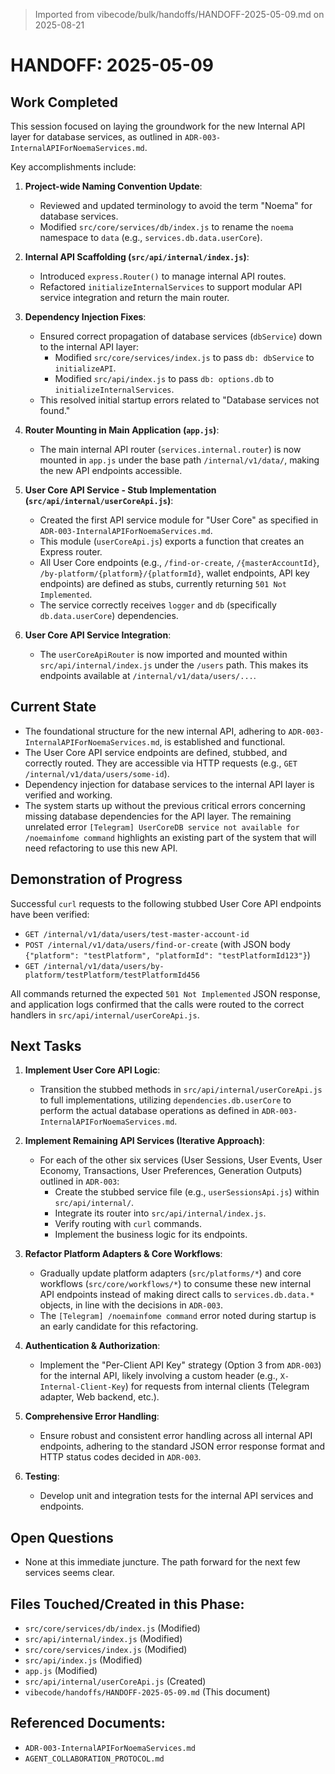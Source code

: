 > Imported from vibecode/bulk/handoffs/HANDOFF-2025-05-09.md on 2025-08-21

# HANDOFF: 2025-05-09

## Work Completed

This session focused on laying the groundwork for the new Internal API layer for database services, as outlined in `ADR-003-InternalAPIForNoemaServices.md`.

Key accomplishments include:

1.  **Project-wide Naming Convention Update**:
    *   Reviewed and updated terminology to avoid the term "Noema" for database services.
    *   Modified `src/core/services/db/index.js` to rename the `noema` namespace to `data` (e.g., `services.db.data.userCore`).

2.  **Internal API Scaffolding (`src/api/internal/index.js`)**:
    *   Introduced `express.Router()` to manage internal API routes.
    *   Refactored `initializeInternalServices` to support modular API service integration and return the main router.

3.  **Dependency Injection Fixes**:
    *   Ensured correct propagation of database services (`dbService`) down to the internal API layer:
        *   Modified `src/core/services/index.js` to pass `db: dbService` to `initializeAPI`.
        *   Modified `src/api/index.js` to pass `db: options.db` to `initializeInternalServices`.
    *   This resolved initial startup errors related to "Database services not found."

4.  **Router Mounting in Main Application (`app.js`)**:
    *   The main internal API router (`services.internal.router`) is now mounted in `app.js` under the base path `/internal/v1/data/`, making the new API endpoints accessible.

5.  **User Core API Service - Stub Implementation (`src/api/internal/userCoreApi.js`)**:
    *   Created the first API service module for "User Core" as specified in `ADR-003-InternalAPIForNoemaServices.md`.
    *   This module (`userCoreApi.js`) exports a function that creates an Express router.
    *   All User Core endpoints (e.g., `/find-or-create`, `/{masterAccountId}`, `/by-platform/{platform}/{platformId}`, wallet endpoints, API key endpoints) are defined as stubs, currently returning `501 Not Implemented`.
    *   The service correctly receives `logger` and `db` (specifically `db.data.userCore`) dependencies.

6.  **User Core API Service Integration**:
    *   The `userCoreApiRouter` is now imported and mounted within `src/api/internal/index.js` under the `/users` path. This makes its endpoints available at `/internal/v1/data/users/...`.

## Current State

*   The foundational structure for the new internal API, adhering to `ADR-003-InternalAPIForNoemaServices.md`, is established and functional.
*   The User Core API service endpoints are defined, stubbed, and correctly routed. They are accessible via HTTP requests (e.g., `GET /internal/v1/data/users/some-id`).
*   Dependency injection for database services to the internal API layer is verified and working.
*   The system starts up without the previous critical errors concerning missing database dependencies for the API layer. The remaining unrelated error `[Telegram] UserCoreDB service not available for /noemainfome command` highlights an existing part of the system that will need refactoring to use this new API.

## Demonstration of Progress

Successful `curl` requests to the following stubbed User Core API endpoints have been verified:
*   `GET /internal/v1/data/users/test-master-account-id`
*   `POST /internal/v1/data/users/find-or-create` (with JSON body `{"platform": "testPlatform", "platformId": "testPlatformId123"}`)
*   `GET /internal/v1/data/users/by-platform/testPlatform/testPlatformId456`

All commands returned the expected `501 Not Implemented` JSON response, and application logs confirmed that the calls were routed to the correct handlers in `src/api/internal/userCoreApi.js`.

## Next Tasks

1.  **Implement User Core API Logic**:
    *   Transition the stubbed methods in `src/api/internal/userCoreApi.js` to full implementations, utilizing `dependencies.db.userCore` to perform the actual database operations as defined in `ADR-003-InternalAPIForNoemaServices.md`.

2.  **Implement Remaining API Services (Iterative Approach)**:
    *   For each of the other six services (User Sessions, User Events, User Economy, Transactions, User Preferences, Generation Outputs) outlined in `ADR-003`:
        *   Create the stubbed service file (e.g., `userSessionsApi.js`) within `src/api/internal/`.
        *   Integrate its router into `src/api/internal/index.js`.
        *   Verify routing with `curl` commands.
        *   Implement the business logic for its endpoints.

3.  **Refactor Platform Adapters & Core Workflows**:
    *   Gradually update platform adapters (`src/platforms/*`) and core workflows (`src/core/workflows/*`) to consume these new internal API endpoints instead of making direct calls to `services.db.data.*` objects, in line with the decisions in `ADR-003`.
    *   The `[Telegram] /noemainfome command` error noted during startup is an early candidate for this refactoring.

4.  **Authentication & Authorization**:
    *   Implement the "Per-Client API Key" strategy (Option 3 from `ADR-003`) for the internal API, likely involving a custom header (e.g., `X-Internal-Client-Key`) for requests from internal clients (Telegram adapter, Web backend, etc.).

5.  **Comprehensive Error Handling**:
    *   Ensure robust and consistent error handling across all internal API endpoints, adhering to the standard JSON error response format and HTTP status codes decided in `ADR-003`.

6.  **Testing**:
    *   Develop unit and integration tests for the internal API services and endpoints.

## Open Questions

*   None at this immediate juncture. The path forward for the next few services seems clear.

## Files Touched/Created in this Phase:
*   `src/core/services/db/index.js` (Modified)
*   `src/api/internal/index.js` (Modified)
*   `src/core/services/index.js` (Modified)
*   `src/api/index.js` (Modified)
*   `app.js` (Modified)
*   `src/api/internal/userCoreApi.js` (Created)
*   `vibecode/handoffs/HANDOFF-2025-05-09.md` (This document)

## Referenced Documents:
*   `ADR-003-InternalAPIForNoemaServices.md`
*   `AGENT_COLLABORATION_PROTOCOL.md` 